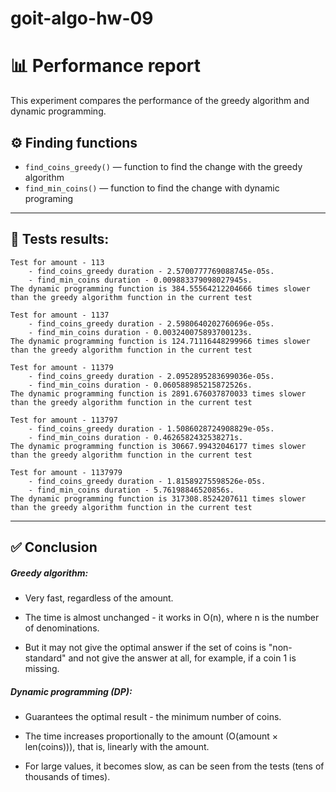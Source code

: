 # goit-algo-hw-09
# 📊 Performance report

This experiment compares the performance of the greedy algorithm and dynamic programming.

## ⚙️ Finding functions

- `find_coins_greedy()` — function to find the change with the greedy algorithm
- `find_min_coins()` — function to find the change with dynamic programing

---

## 🔬 Tests results:

```
Test for amount - 113
    - find_coins_greedy duration - 2.5700777769088745e-05s.
    - find_min_coins duration - 0.009883379098027945s.
The dynamic programming function is 384.55564212204666 times slower than the greedy algorithm function in the current test

Test for amount - 1137
    - find_coins_greedy duration - 2.5980640202760696e-05s.
    - find_min_coins duration - 0.003240075893700123s.
The dynamic programming function is 124.71116448299966 times slower than the greedy algorithm function in the current test

Test for amount - 11379
    - find_coins_greedy duration - 2.0952895283699036e-05s.
    - find_min_coins duration - 0.060588985215872526s.
The dynamic programming function is 2891.676037870033 times slower than the greedy algorithm function in the current test

Test for amount - 113797
    - find_coins_greedy duration - 1.5086028724908829e-05s.
    - find_min_coins duration - 0.4626582432538271s.
The dynamic programming function is 30667.99432046177 times slower than the greedy algorithm function in the current test

Test for amount - 1137979
    - find_coins_greedy duration - 1.81589275598526e-05s.
    - find_min_coins duration - 5.76198846520856s.
The dynamic programming function is 317308.8524207611 times slower than the greedy algorithm function in the current test
```

---

## ✅ Conclusion

##### Greedy algorithm:
 - Very fast, regardless of the amount.

 - The time is almost unchanged - it works in O(n), where n is the number of denominations.

 - But it may not give the optimal answer if the set of coins is "non-standard" and not give the answer at all, for example, if a coin 1 is missing.

##### Dynamic programming (DP):
 - Guarantees the optimal result - the minimum number of coins.

 - The time increases proportionally to the amount (O(amount × len(coins))), that is, linearly with the amount.

 - For large values, it becomes slow, as can be seen from the tests (tens of thousands of times).
